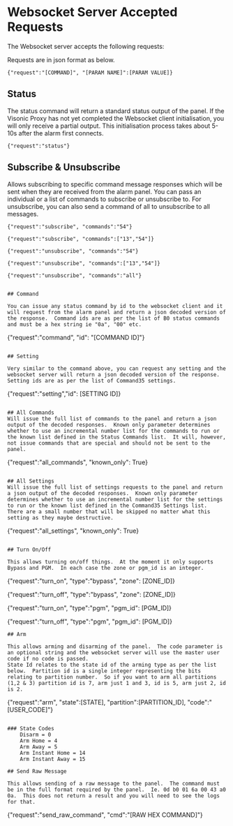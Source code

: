# Websocket Server Accepted Requests

The Websocket server accepts the following requests:

Requests are in json format as below.

```
{"request":"[COMMAND]", "[PARAM NAME]":[PARAM VALUE]}
```

## Status

The status command will return a standard status output of the panel.  If the Visonic Proxy has not yet completed the Websocket client initialisation, you will only receive a partial output.  This initialisation process takes about 5-10s after the alarm first connects.
```
{"request":"status"}
```

## Subscribe & Unsubscribe

Allows subscribing to specific command message responses which will be sent when they are received from the alarm panel.  You can pass an individual or a list of commands to subscribe or unsubscribe to.  For unsubscribe, you can also send a command of all to unsubscribe to all messages.
```
{"request":"subscribe", "commands":"54"}

{"request":"subscribe", "commands":["13","54"]}

{"request":"unsubscribe", "commands":"54"}

{"request":"unsubscribe", "commands":["13","54"]}

{"request":"unsubscribe", "commands":"all"}


## Command

You can issue any status command by id to the websocket client and it will request from the alarm panel and return a json decoded version of the response.  Command ids are as per the list of B0 status commands and must be a hex string ie "0a", "00" etc.
```
{"request":"command", "id": "[COMMAND ID]"}
```

## Setting

Very similar to the command above, you can request any setting and the websocket server will return a json decoded version of the response.  Setting ids are as per the list of Command35 settings.
```
{"request":"setting","id": [SETTING ID]}
```

## All Commands
Will issue the full list of commands to the panel and return a json output of the decoded responses.  Known only parameter determines whether to use an incremental number list for the commands to run or the known list defined in the Status Commands list.  It will, however, not issue commands that are special and should not be sent to the panel.
```
{"request":"all_commands", "known_only": True}
```

## All Settings
Will issue the full list of settings requests to the panel and return a json output of the decoded responses.  Known only parameter determines whether to use an incremental number list for the settings to run or the known list defined in the Command35 Settings list.  There are a small number that will be skipped no matter what this setting as they maybe destructive.
```
{"request":"all_settings", "known_only": True}
```

## Turn On/Off

This allows turning on/off things.  At the moment it only supports Bypass and PGM.  In each case the zone or pgm_id is an integer.
```
{"request":"turn_on", "type":"bypass", "zone": [ZONE_ID]}

{"request":"turn_off", "type":"bypass", "zone": [ZONE_ID]}

{"request":"turn_on", "type":"pgm", "pgm_id": [PGM_ID]}

{"request":"turn_off", "type":"pgm", "pgm_id": [PGM_ID]}
```
## Arm

This allows arming and disarming of the panel.  The code parameter is an optional string and the websocket server will use the master user code if no code is passed.
State Id relates to the state id of the arming type as per the list below.  Partition id is a single integer representing the bits relating to partition number.  So if you want to arm all partitions (1,2 & 3) partition id is 7, arm just 1 and 3, id is 5, arm just 2, id is 2.
```
{"request":"arm", "state":[STATE], "partition":[PARTITION_ID], "code":"[USER_CODE]"}
```

### State Codes
    Disarm = 0
    Arm Home = 4
    Arm Away = 5
    Arm Instant Home = 14
    Arm Instant Away = 15

## Send Raw Message

This allows sending of a raw message to the panel.  The command must be in the full format required by the panel.  Ie. 0d b0 01 6a 00 43 a0 0a.  This does not return a result and you will need to see the logs for that.

```
{"request":"send_raw_command", "cmd":"[RAW HEX COMMAND]"}
